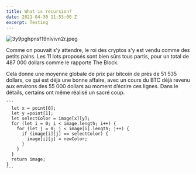 ```yaml
---
title: What is recursion?
date: 2021-04-30 11:53:00 Z
excerpt: Testing
---
```


![3y9pghpnsf19nlvivn2r.jpeg](/uploads/3y9pghpnsf19nlvivn2r.jpeg)

Comme on pouvait s’y attendre, le roi des cryptos s’y est vendu comme des petits pains. Les 11 lots proposés sont bien sûrs tous partis, pour un total de 487 000 dollars comme le rapporte The Block.

Cela donne une moyenne globale de prix par bitcoin de près de 51 535 dollars, ce qui est déjà une bonne affaire, avec un cours du BTC déjà revenu aux environs des 55 000 dollars au moment d’écrire ces lignes. Dans le détails, certains ont même réalisé un sacré coup.

    
    
    
    ```
      let x = point[0];
      let y =point[1];
      let selectColor = image[x][y];
      for (let i = 0; i < image.length; i++) {
        for (let j = 0; j < image[i].length; j++) {
          if (image[i][j] == selectColor) {
            image[i][j] = newColor;
          }
        }
      }
      return image;
    }
    ```
    
    
    